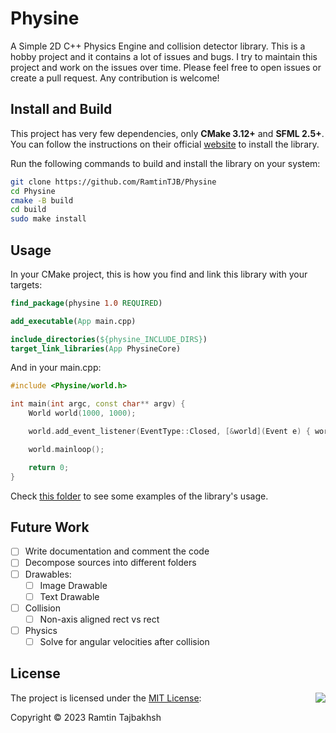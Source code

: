 # Physine
A Simple 2D C++ Physics Engine and collision detector library. This is a hobby project and it contains a lot of issues and bugs. I try to maintain this project and work on the issues over time. Please feel free to open issues or create a pull request. Any contribution is welcome!

## Install and Build
This project has very few dependencies, only **CMake 3.12+** and **SFML 2.5+**. You can follow the instructions on their official [website](https://www.sfml-dev.org/tutorials/2.5/) to install the library.

Run the following commands to build and install the library on your system:

```sh
git clone https://github.com/RamtinTJB/Physine
cd Physine
cmake -B build
cd build
sudo make install
```

## Usage

In your CMake project, this is how you find and link this library with your targets:

```cmake
find_package(physine 1.0 REQUIRED)

add_executable(App main.cpp)

include_directories(${physine_INCLUDE_DIRS})
target_link_libraries(App PhysineCore)
```

And in your main.cpp:

```cpp
#include <Physine/world.h>

int main(int argc, const char** argv) {
    World world(1000, 1000);

    world.add_event_listener(EventType::Closed, [&world](Event e) { world.close(); });

    world.mainloop();

    return 0;
}
```

Check [this folder](examples/) to see some examples of the library's usage.

## Future Work

- [ ] Write documentation and comment the code
- [ ] Decompose sources into different folders
- [ ] Drawables:
    - [ ] Image Drawable
    - [ ] Text Drawable
- [ ] Collision
    - [ ] Non-axis aligned rect vs rect
- [ ] Physics
    - [ ] Solve for angular velocities after collision

## License

<img align="right" src="https://opensource.org/trademarks/opensource/OSI-Approved-License-100x137.png">

The project is licensed under the [MIT License](https://opensource.org/licenses/MIT):

Copyright &copy; 2023 Ramtin Tajbakhsh

